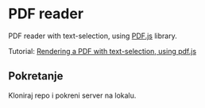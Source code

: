 # PDF reader

PDF reader with text-selection, using [PDF.js](https://mozilla.github.io/pdf.js/) library.

Tutorial: [Rendering a PDF with text-selection, using pdf.js](http://vivin.net/2013/06/06/rendering-a-pdf-with-text-selection-using-pdf-js/)

## Pokretanje

Kloniraj repo i pokreni server na lokalu.
